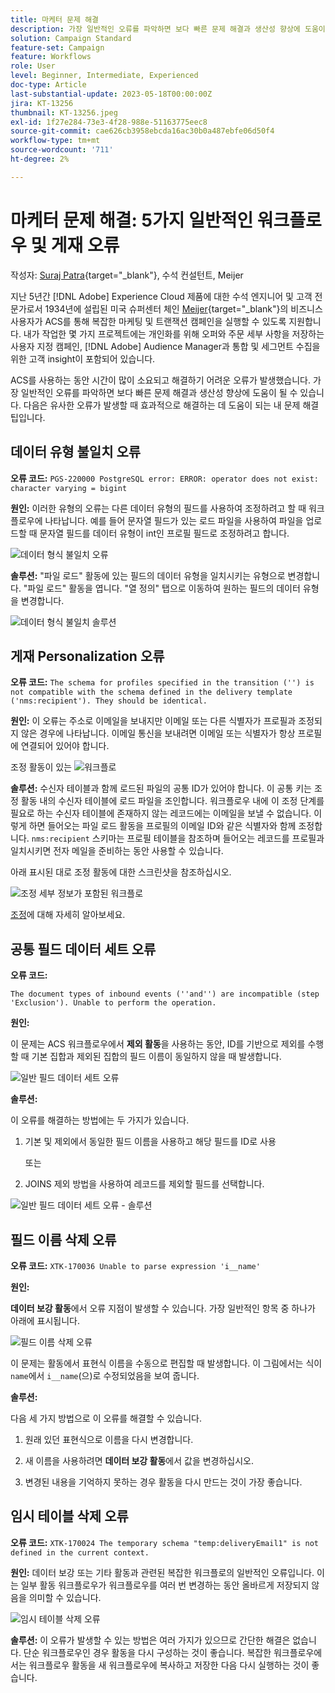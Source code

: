 ```yaml
---
title: 마케터 문제 해결
description: 가장 일반적인 오류를 파악하면 보다 빠른 문제 해결과 생산성 향상에 도움이 될 수 있습니다. 이러한 문제 해결 팁은 발생하는 유사한 오류를 효과적으로 해결하는 데 도움이 됩니다.
solution: Campaign Standard
feature-set: Campaign
feature: Workflows
role: User
level: Beginner, Intermediate, Experienced
doc-type: Article
last-substantial-update: 2023-05-18T00:00:00Z
jira: KT-13256
thumbnail: KT-13256.jpeg
exl-id: 1f27e284-73e3-4f28-988e-51163775eec8
source-git-commit: cae626cb3958ebcda16ac30b0a487ebfe06d50f4
workflow-type: tm+mt
source-wordcount: '711'
ht-degree: 2%

---
```


# 마케터 문제 해결: 5가지 일반적인 워크플로우 및 게재 오류

작성자: [Suraj Patra](https://www.linkedin.com/in/suraj-p-51612053/){target="_blank"}, 수석 컨설턴트, Meijer

지난 5년간 [!DNL Adobe] Experience Cloud 제품에 대한 수석 엔지니어 및 고객 전문가로서 1934년에 설립된 미국 슈퍼센터 체인 [Meijer](https://www.meijer.com/){target="_blank"}의 비즈니스 사용자가 ACS를 통해 복잡한 마케팅 및 트랜잭션 캠페인을 실행할 수 있도록 지원합니다. 내가 작업한 몇 가지 프로젝트에는 개인화를 위해 오퍼와 주문 세부 사항을 저장하는 사용자 지정 캠페인, [!DNL Adobe] Audience Manager과 통합 및 세그먼트 수집을 위한 고객 insight이 포함되어 있습니다.

ACS를 사용하는 동안 시간이 많이 소요되고 해결하기 어려운 오류가 발생했습니다. 가장 일반적인 오류를 파악하면 보다 빠른 문제 해결과 생산성 향상에 도움이 될 수 있습니다. 다음은 유사한 오류가 발생할 때 효과적으로 해결하는 데 도움이 되는 내 문제 해결 팁입니다.

## 데이터 유형 불일치 오류

**오류 코드:**
`PGS-220000 PostgreSQL error: ERROR: operator does not exist: character varying = bigint`

**원인:**
이러한 유형의 오류는 다른 데이터 유형의 필드를 사용하여 조정하려고 할 때 워크플로우에 나타납니다. 예를 들어 문자열 필드가 있는 로드 파일을 사용하여 파일을 업로드할 때 문자열 필드를 데이터 유형이 int인 프로필 필드로 조정하려고 합니다.

![데이터 형식 불일치 오류](/help/_assets/kt-13256/data-type-mismatch.png)

**솔루션:**
&quot;파일 로드&quot; 활동에 있는 필드의 데이터 유형을 일치시키는 유형으로 변경합니다. &quot;파일 로드&quot; 활동을 엽니다. &quot;열 정의&quot; 탭으로 이동하여 원하는 필드의 데이터 유형을 변경합니다.


![데이터 형식 불일치 솔루션](/help/_assets/kt-13256/data-type-mismatch-solution.png)

## 게재 Personalization 오류

**오류 코드:**
`The schema for profiles specified in the transition ('') is not compatible with the schema defined in the delivery template ('nms:recipient'). They should be identical.`

**원인:**
이 오류는 주소로 이메일을 보내지만 이메일 또는 다른 식별자가 프로필과 조정되지 않은 경우에 나타납니다. 이메일 통신을 보내려면 이메일 또는 식별자가 항상 프로필에 연결되어 있어야 합니다.

조정 활동이 있는 ![워크플로](/help/_assets/kt-13256/del-persn-error-wf.png)

**솔루션:**
수신자 테이블과 함께 로드된 파일의 공통 ID가 있어야 합니다. 이 공통 키는 조정 활동 내의 수신자 테이블에 로드 파일을 조인합니다. 워크플로우 내에 이 조정 단계를 필요로 하는 수신자 테이블에 존재하지 않는 레코드에는 이메일을 보낼 수 없습니다. 이렇게 하면 들어오는 파일 로드 활동을 프로필의 이메일 ID와 같은 식별자와 함께 조정합니다. `nms:recipient` 스키마는 프로필 테이블을 참조하며 들어오는 레코드를 프로필과 일치시키면 전자 메일을 준비하는 동안 사용할 수 있습니다.

아래 표시된 대로 조정 활동에 대한 스크린샷을 참조하십시오.

![조정 세부 정보가 포함된 워크플로](/help/_assets/kt-13256/del-persn-error-wf-solution.png)

[조정](https://experienceleague.adobe.com/docs/campaign-standard/using/managing-processes-and-data/data-management-activities/reconciliation.html?lang=en)에 대해 자세히 알아보세요.

## 공통 필드 데이터 세트 오류

**오류 코드:**

`The document types of inbound events (''and'') are incompatible (step 'Exclusion'). Unable to perform the operation.`

**원인:**

이 문제는 ACS 워크플로우에서 **제외 활동**&#x200B;을 사용하는 동안, ID를 기반으로 제외를 수행할 때 기본 집합과 제외된 집합의 필드 이름이 동일하지 않을 때 발생합니다.

![일반 필드 데이터 세트 오류](/help/_assets/kt-13256/dataset-error.png)

**솔루션:**

이 오류를 해결하는 방법에는 두 가지가 있습니다.

1. 기본 및 제외에서 동일한 필드 이름을 사용하고 해당 필드를 ID로 사용

   또는

2. JOINS 제외 방법을 사용하여 레코드를 제외할 필드를 선택합니다.

![일반 필드 데이터 세트 오류 - 솔루션 ](/help/_assets/kt-13256/dataset-error-solution.png)

## 필드 이름 삭제 오류

**오류 코드:**
`XTK-170036 Unable to parse expression 'i__name'`

**원인:**

**데이터 보강 활동**&#x200B;에서 오류 지점이 발생할 수 있습니다. 가장 일반적인 항목 중 하나가 아래에 표시됩니다.

![필드 이름 삭제 오류](/help/_assets/kt-13256/field-name-dropped-error.png)

이 문제는 활동에서 표현식 이름을 수동으로 편집할 때 발생합니다. 이 그림에서는 식이 `name`에서 `i__name`(으)로 수정되었음을 보여 줍니다.

**솔루션:**

다음 세 가지 방법으로 이 오류를 해결할 수 있습니다.

1. 원래 있던 표현식으로 이름을 다시 변경합니다.

2. 새 이름을 사용하려면 **데이터 보강 활동**&#x200B;에서 값을 변경하십시오.

3. 변경된 내용을 기억하지 못하는 경우 활동을 다시 만드는 것이 가장 좋습니다.

## 임시 테이블 삭제 오류 

**오류 코드:**
`XTK-170024 The temporary schema "temp:deliveryEmail1" is not defined in the current context.`

**원인:**
데이터 보강 또는 기타 활동과 관련된 복잡한 워크플로의 일반적인 오류입니다. 이는 일부 활동 워크플로우가 워크플로우를 여러 번 변경하는 동안 올바르게 저장되지 않음을 의미할 수 있습니다.

![임시 테이블 삭제 오류 ](/help/_assets/kt-13256/temp-table-dropped-error.png)

**솔루션:**
이 오류가 발생할 수 있는 방법은 여러 가지가 있으므로 간단한 해결은 없습니다. 단순 워크플로우인 경우 활동을 다시 구성하는 것이 좋습니다. 복잡한 워크플로우에서는 워크플로우 활동을 새 워크플로우에 복사하고 저장한 다음 다시 실행하는 것이 좋습니다.
